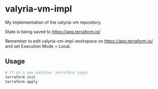 # valyria-vm-impl

My implementation of the valyria-vm repository.

State is being saved to <https://app.terraform.io/>

Remember to edit valyria-vm-impl workspace on <https://app.terraform.io/> and set Execution Mode = Local.

## Usage

```bash
# If on a new machine: terraform login
terraform init
terraform apply
```
